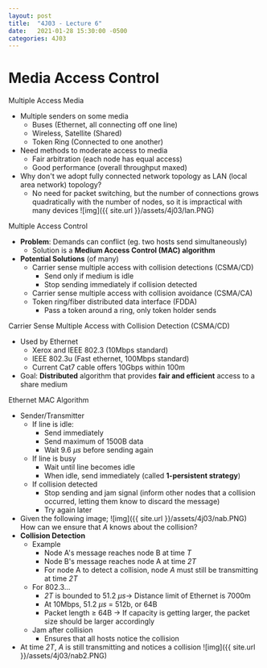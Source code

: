 ```yaml
---
layout: post
title:  "4J03 - Lecture 6"
date:   2021-01-28 15:30:00 -0500
categories: 4J03
---
```


Media Access Control
===

Multiple Access Media
- Multiple senders on some media
    - Buses (Ethernet, all connecting off one line)
    - Wireless, Satellite (Shared)
    - Token Ring (Connected to one another)
- Need methods to moderate access to media
    - Fair arbitration (each node has equal access)
    - Good performance (overall throughput maxed)
- Why don't we adopt fully connected network topology as LAN (local area network) topology?
    - No need for packet switching, but the number of connections grows quadratically with the number of nodes, so it is impractical with many devices
        ![img]({{ site.url }}/assets/4j03/lan.PNG) 

Multiple Access Control
- **Problem**: Demands can conflict (eg. two hosts send simultaneously)
    - Solution is a **Medium Access Control (MAC) algorithm**
- **Potential Solutions** (of many)
    - Carrier sense multiple access with collision detections (CSMA/CD)
        - Send only if medium is idle
        - Stop sending immediately if collision detected
    - Carrier sense multiple access with collision avoidance (CSMA/CA)
    - Token ring/fiber distributed data interface (FDDA)
        - Pass a token around a ring, only token holder sends

Carrier Sense Multiple Access with Collision Detection (CSMA/CD)
- Used by Ethernet
    - Xerox and IEEE 802.3 (10Mbps standard)
    - IEEE 802.3u (Fast ethernet, 100Mbps standard)
    - Current Cat7 cable offers 10Gbps within 100m
- Goal: **Distributed** algorithm that provides **fair and efficient** access to a share medium

Ethernet MAC Algorithm
- Sender/Transmitter
    - If line is idle:
        - Send immediately
        - Send maximum of 1500B data
        - Wait 9.6 $\mu s$ before sending again
    - If line is busy
        - Wait until line becomes idle
        - When idle, send immediately (called **1-persistent strategy**)
    - If collision detected
        - Stop sending and jam signal (inform other nodes that a collision occurred, letting them know to discard the message)
        - Try again later
- Given the following image;
    ![img]({{ site.url }}/assets/4j03/nab.PNG) 
    How can we ensure that *A* knows about the collision?
- **Collision Detection**
    - Example
        - Node A's message reaches node B at time *T*
        - Node B's message reaches node A at time *2T*
        - For node A to detect a collision, node *A* must still be transmitting at time *2T*
    - For 802.3...
        - *2T* is bounded to 51.2 $\mu s \rightarrow$ Distance limit of Ethernet is 7000m
        - At 10Mbps, 51.2 $\mu s$ = 512b, or 64B
        - Packet length $\geq$ 64B $\rightarrow$ If capacity is getting larger, the packet size should be larger accordingly
    - Jam after collision
        - Ensures that all hosts notice the collision
- At time *2T*, *A* is still transmitting and notices a collision
    ![img]({{ site.url }}/assets/4j03/nab2.PNG) 



    